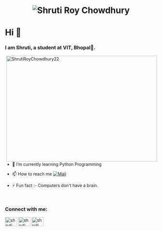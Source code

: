 <h1 align="center">
  <img src="https://github.com/ShrutiRoyChowdhury22/algorithms/blob/2863e483d8c6a9afdeb0b876d65f88903cfb931e/name.svg" alt="Shruti Roy Chowdhury" />
</h1>
<h1>Hi 👋</h1>
<h3>I am Shruti, a student at VIT, Bhopal🌟.</h3>

<p><img align="right" src="https://github.com/ShrutiRoyChowdhury22/algorithms/blob/2863e483d8c6a9afdeb0b876d65f88903cfb931e/code.gif" alt="ShrutiRoyChowdhury22" height="350" width="500" /></p>

- 🌱 I’m currently learning Python Programming

- 📫 How to reach me [![Mail](https://img.shields.io/badge/email-EA4335?style=for-the-badge&logo=Gmail&logoColor=white)](mailto:shrutiroychowdhury22@gamil.com)

- ⚡ Fun fact :- Computers don't have a brain.

<br>

<h3 align="left">Connect with me:</h3>
<p align="left">
  <a href="https://www.linkedin.com/in/shruti-roy-chowdhury-725919246/" target="blank"><img align="center"
      src="https://raw.githubusercontent.com/rahuldkjain/github-profile-readme-generator/master/src/images/icons/Social/linked-in-alt.svg"
      alt="shruti" height="30" width="40" /></a>
  <a href="https://www.instagram.com/_shru.t.i_/" target="blank"><img align="center"
      src="https://raw.githubusercontent.com/rahuldkjain/github-profile-readme-generator/master/src/images/icons/Social/instagram.svg"
      alt="shruti" height="30" width="40" /></a>
  <a href="https://www.hackerrank.com/shrutiroychowdh1" target="blank"><img align="center"
      src="https://raw.githubusercontent.com/rahuldkjain/github-profile-readme-generator/master/src/images/icons/Social/hackerrank.svg"
      alt="shruti" height="30" width="40" /></a>


